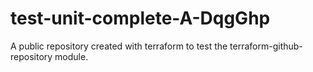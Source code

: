 # test-unit-complete-A-DqgGhp
A public repository created with terraform to test the terraform-github-repository module.

